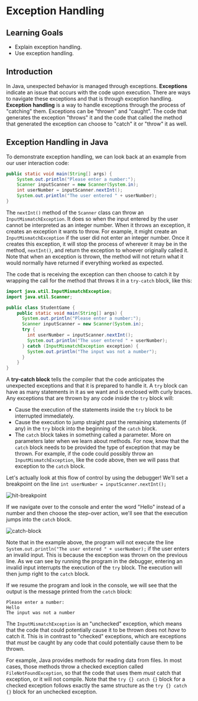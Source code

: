 # Exception Handling

## Learning Goals

- Explain exception handling.
- Use exception handling.

## Introduction

In Java, unexpected behavior is managed through exceptions. **Exceptions**
indicate an issue that occurs with the code upon execution. There are ways to
navigate these exceptions and that is through exception handling. **Exception**
**handling** is a way to handle exceptions through the process of "catching"
them. Exceptions can be "thrown" and "caught". The code that generates the
exception "throws" it and the code that called the method that generated the
exception can choose to "catch" it or "throw" it as well.

## Exception Handling in Java

To demonstrate exception handling, we can look back at an example from our user
interaction code:

```java
public static void main(String[] args) {
    System.out.println("Please enter a number:");
    Scanner inputScanner = new Scanner(System.in);
    int userNumber = inputScanner.nextInt();
    System.out.println("The user entered " + userNumber);
}
```

The `nextInt()` method of the `Scanner` class can throw an
`InputMismatchException`. It does so when the input entered by the user cannot
be interpreted as an integer number. When it throws an exception, it creates an
exception it wants to throw. For example, it might create an
`InputMismatchException` if the user did not enter an integer number. Once it
creates this exception, it will stop the process of wherever it may be in the
method, `nextInt()`, and return the exception to whoever originally called it.
Note that when an exception is thrown, the method will not return what it would
normally have returned if everything worked as expected.

The code that is receiving the exception can then choose to catch it by
wrapping the call for the method that throws it in a `try-catch` block, like
this:

```java
import java.util.InputMismatchException;
import java.util.Scanner;

public class StudentGame {
    public static void main(String[] args) {
      System.out.println("Please enter a number:");
      Scanner inputScanner = new Scanner(System.in);
      try {
        int userNumber = inputScanner.nextInt();
        System.out.println("The user entered " + userNumber);
      } catch (InputMismatchException exception) {
        System.out.println("The input was not a number");
      }
    }
}
```

A **try-catch block** tells the compiler that the code anticipates the
unexpected exceptions and that it is prepared to handle it. A `try` block can
have as many statements in it as we want and is enclosed with curly braces. Any
exceptions that are thrown by any code inside the `try` block will:

- Cause the execution of the statements inside the `try` block to be interrupted
  immediately.
- Cause the execution to jump straight past the remaining statements (if any)
  in the `try` block into the beginning of the `catch` block.
- The `catch` block takes in something called a parameter. More on parameters
  later when we learn about methods. For now, know that the `catch` block needs
  to be provided the type of exception that may be thrown. For example, if the
  code could possibly throw an `InputMismatchException`, like the code above,
  then we will pass that exception to the `catch` block.

Let's actually look at this flow of control by using the debugger! We'll set a
breakpoint on the line
`int userNumber = inputScanner.nextInt();`

![hit-breakpoint](https://curriculum-content.s3.amazonaws.com/java-mod-1/exception-handling/intellij-exception-handling-hit-breakpoint.PNG)

If we navigate over to the console and enter the word "Hello" instead of a
number and then choose the step-over action, we'll see that the execution jumps
into the `catch` block.

![catch-block](https://curriculum-content.s3.amazonaws.com/java-mod-1/exception-handling/intellij-catch-block.PNG)

Note that in the example above, the program will not execute the line
`System.out.println("The user entered " + userNumber);` if the user enters an
invalid input. This is because the exception was thrown on the previous line.
As we can see by running the program in the debugger, entering an invalid input
interrupts the execution of the `try` block. The execution will then jump right
to the `catch` block.

If we resume the program and look in the console, we will see that the output
is the message printed from the `catch` block:

```text
Please enter a number:
Hello
The input was not a number
```

The `InputMismatchException` is an "unchecked" exception, which means that the
code that could potentially cause it to be thrown does not _have_ to catch it.
This is in contrast to "checked" exceptions, which are exceptions that _must_ be
caught by any code that could potentially cause them to be thrown.

For example, Java provides methods for reading data from files. In most cases,
those methods throw a checked exception called `FileNotFoundException`, so that
the code that uses them _must_ catch that exception, or it will not compile.
Note that the `try {} catch {}` block for a checked exception follows exactly the
same structure as the `try {} catch {}` block for an unchecked exception.
